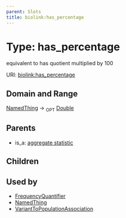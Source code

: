 ```yaml
---
parent: Slots
title: biolink:has_percentage
---
```


# Type: has_percentage


equivalent to has quotient multiplied by 100

URI: [biolink:has_percentage](https://w3id.org/biolink/vocab/has_percentage)

## Domain and Range

[NamedThing](NamedThing.md) ->  <sub>OPT</sub> [Double](types/Double.md)

## Parents

 *  is_a: [aggregate statistic](aggregate_statistic.md)

## Children


## Used by

 * [FrequencyQuantifier](FrequencyQuantifier.md)
 * [NamedThing](NamedThing.md)
 * [VariantToPopulationAssociation](VariantToPopulationAssociation.md)
